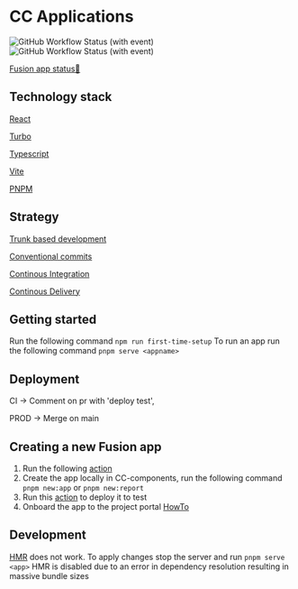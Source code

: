 # CC Applications
![GitHub Workflow Status (with event)](https://img.shields.io/github/actions/workflow/status/equinor/cc-components/fprd-deploy.yml?label=Prod%20deployment)
![GitHub Workflow Status (with event)](https://img.shields.io/github/actions/workflow/status/equinor/cc-components/pr-deploy.yml?label=PR%20deployment)

[Fusion app status🚀](https://github.com/equinor/cc-components/issues/693)


## Technology stack

[React](https://react.dev/)

[Turbo](https://turbo.build/)

[Typescript](https://www.typescriptlang.org/)

[Vite](https://vitejs.dev/)

[PNPM](https://pnpm.io/)


## Strategy

[Trunk based development](https://trunkbaseddevelopment.com/)

[Conventional commits](https://www.conventionalcommits.org/en/v1.0.0/)

[Continous Integration](https://trunkbaseddevelopment.com/continuous-integration/)

[Continous Delivery](https://trunkbaseddevelopment.com/continuous-delivery/)

## Getting started

Run the following command `npm run first-time-setup`
To run an app run the following command `pnpm serve <appname>`

## Deployment

CI -> Comment on pr with 'deploy test', 

PROD -> Merge on main

## Creating a new Fusion app

1. Run the following [action](https://github.com/equinor/cc-components/actions/workflows/create-fusion-app.yml)
2. Create the app locally in CC-components, run the following command `pnpm new:app` or `pnpm new:report`
3. Run this [action](https://github.com/equinor/cc-components/actions/workflows/manual-deploy.yml) to deploy it to test 
4. Onboard the app to the project portal [HowTo](https://github.com/equinor/lighthouse/blob/main/docs/project-portal/administration.md)

## Development

[HMR](https://webpack.js.org/guides/hot-module-replacement/) does not work. To apply changes stop the server and run `pnpm serve <app>`
HMR is disabled due to an error in dependency resolution resulting in massive bundle sizes


